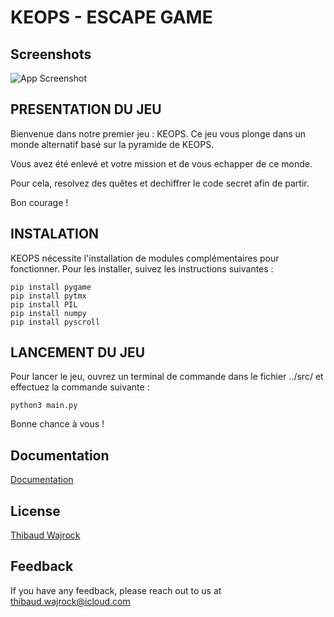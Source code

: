 # KEOPS - ESCAPE GAME

## Screenshots

![App Screenshot](https://wajrock.github.io/portfolio/assets/projects/keops.jpg)



## PRESENTATION DU JEU

Bienvenue dans notre premier jeu : KEOPS. Ce jeu vous plonge dans un monde alternatif basé sur la pyramide de KEOPS. 

Vous avez été enlevé et votre mission et de vous echapper de ce monde.

Pour cela, resolvez des quêtes et dechiffrer le code secret afin de partir.

Bon courage !


## INSTALATION

KEOPS nécessite l'installation de modules complémentaires pour fonctionner. Pour les installer, suivez les instructions suivantes :
```
pip install pygame
pip install pytmx
pip install PIL
pip install numpy
pip install pyscroll
```

## LANCEMENT DU JEU

Pour lancer le jeu, ouvrez un terminal de commande dans le fichier ../src/ et effectuez la commande suivante :
```
python3 main.py
```
Bonne chance à vous !

## Documentation

[Documentation](https://linktodocumentation)

## License

[Thibaud Wajrock](https://wajrock.github.io/portfolio)


## Feedback

If you have any feedback, please reach out to us at thibaud.wajrock@icloud.com


